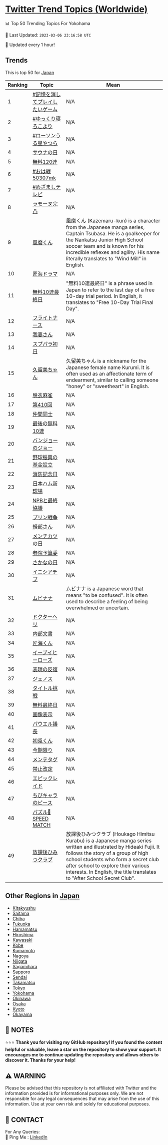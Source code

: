[Twitter Trend Topics (Worldwide)](https://github.com/ErcinDedeoglu/Twitter-Trend-Topics)
==========


📊 Top 50 Trending Topics For Yokohama

📆 Last Updated: `2023-03-06 23:16:58 UTC`

🔧 Updated every 1 hour!


## Trends

This is top 50 for [Japan](</Japan>)

| Ranking | Topic | Mean |
| ------- | ------------ | ------------ |
| 1 | [#記憶を消してプレイしたいゲーム](http://twitter.com/search?q=%23%e8%a8%98%e6%86%b6%e3%82%92%e6%b6%88%e3%81%97%e3%81%a6%e3%83%97%e3%83%ac%e3%82%a4%e3%81%97%e3%81%9f%e3%81%84%e3%82%b2%e3%83%bc%e3%83%a0) | N/A |
| 2 | [#ゆっくり寝ろこより](http://twitter.com/search?q=%23%e3%82%86%e3%81%a3%e3%81%8f%e3%82%8a%e5%af%9d%e3%82%8d%e3%81%93%e3%82%88%e3%82%8a) | N/A |
| 3 | [#ローソンうる星やつら](http://twitter.com/search?q=%23%e3%83%ad%e3%83%bc%e3%82%bd%e3%83%b3%e3%81%86%e3%82%8b%e6%98%9f%e3%82%84%e3%81%a4%e3%82%89) | N/A |
| 4 | [サウナの日](http://twitter.com/search?q=%e3%82%b5%e3%82%a6%e3%83%8a%e3%81%ae%e6%97%a5) | N/A |
| 5 | [無料120連](http://twitter.com/search?q=%e7%84%a1%e6%96%99120%e9%80%a3) | N/A |
| 6 | [#おは戦50307mk](http://twitter.com/search?q=%23%e3%81%8a%e3%81%af%e6%88%a650307mk) | N/A |
| 7 | [#めざましテレビ](http://twitter.com/search?q=%23%e3%82%81%e3%81%96%e3%81%be%e3%81%97%e3%83%86%e3%83%ac%e3%83%93) | N/A |
| 8 | [ラモーヌ完凸](http://twitter.com/search?q=%e3%83%a9%e3%83%a2%e3%83%bc%e3%83%8c%e5%ae%8c%e5%87%b8) | N/A |
| 9 | [風磨くん](http://twitter.com/search?q=%e9%a2%a8%e7%a3%a8%e3%81%8f%e3%82%93) | 風磨くん (Kazemaru-kun) is a character from the Japanese manga series, Captain Tsubasa. He is a goalkeeper for the Nankatsu Junior High School soccer team and is known for his incredible reflexes and agility. His name literally translates to "Wind Mill" in English. |
| 10 | [匠海ドラマ](http://twitter.com/search?q=%e5%8c%a0%e6%b5%b7%e3%83%89%e3%83%a9%e3%83%9e) | N/A |
| 11 | [無料10連最終日](http://twitter.com/search?q=%e7%84%a1%e6%96%9910%e9%80%a3%e6%9c%80%e7%b5%82%e6%97%a5) | "無料10連最終日" is a phrase used in Japan to refer to the last day of a free 10-day trial period. In English, it translates to "Free 10-Day Trial Final Day". |
| 12 | [フライトナース](http://twitter.com/search?q=%e3%83%95%e3%83%a9%e3%82%a4%e3%83%88%e3%83%8a%e3%83%bc%e3%82%b9) | N/A |
| 13 | [我妻さん](http://twitter.com/search?q=%e6%88%91%e5%a6%bb%e3%81%95%e3%82%93) | N/A |
| 14 | [スプパラ初日](http://twitter.com/search?q=%e3%82%b9%e3%83%97%e3%83%91%e3%83%a9%e5%88%9d%e6%97%a5) | N/A |
| 15 | [久留美ちゃん](http://twitter.com/search?q=%e4%b9%85%e7%95%99%e7%be%8e%e3%81%a1%e3%82%83%e3%82%93) | 久留美ちゃん is a nickname for the Japanese female name Kurumi. It is often used as an affectionate term of endearment, similar to calling someone "honey" or "sweetheart" in English. |
| 16 | [脱衣麻雀](http://twitter.com/search?q=%e8%84%b1%e8%a1%a3%e9%ba%bb%e9%9b%80) | N/A |
| 17 | [第410回](http://twitter.com/search?q=%e7%ac%ac410%e5%9b%9e) | N/A |
| 18 | [仲間同士](http://twitter.com/search?q=%e4%bb%b2%e9%96%93%e5%90%8c%e5%a3%ab) | N/A |
| 19 | [最後の無料10連](http://twitter.com/search?q=%e6%9c%80%e5%be%8c%e3%81%ae%e7%84%a1%e6%96%9910%e9%80%a3) | N/A |
| 20 | [バンジョーのジョー](http://twitter.com/search?q=%e3%83%90%e3%83%b3%e3%82%b8%e3%83%a7%e3%83%bc%e3%81%ae%e3%82%b8%e3%83%a7%e3%83%bc) | N/A |
| 21 | [野球振興の基金設立](http://twitter.com/search?q=%e9%87%8e%e7%90%83%e6%8c%af%e8%88%88%e3%81%ae%e5%9f%ba%e9%87%91%e8%a8%ad%e7%ab%8b) | N/A |
| 22 | [消防記念日](http://twitter.com/search?q=%e6%b6%88%e9%98%b2%e8%a8%98%e5%bf%b5%e6%97%a5) | N/A |
| 23 | [日本ハム新球場](http://twitter.com/search?q=%e6%97%a5%e6%9c%ac%e3%83%8f%e3%83%a0%e6%96%b0%e7%90%83%e5%a0%b4) | N/A |
| 24 | [NPBと最終協議](http://twitter.com/search?q=NPB%e3%81%a8%e6%9c%80%e7%b5%82%e5%8d%94%e8%ad%b0) | N/A |
| 25 | [プリン戦争](http://twitter.com/search?q=%e3%83%97%e3%83%aa%e3%83%b3%e6%88%a6%e4%ba%89) | N/A |
| 26 | [軽部さん](http://twitter.com/search?q=%e8%bb%bd%e9%83%a8%e3%81%95%e3%82%93) | N/A |
| 27 | [メンチカツの日](http://twitter.com/search?q=%e3%83%a1%e3%83%b3%e3%83%81%e3%82%ab%e3%83%84%e3%81%ae%e6%97%a5) | N/A |
| 28 | [参院予算委](http://twitter.com/search?q=%e5%8f%82%e9%99%a2%e4%ba%88%e7%ae%97%e5%a7%94) | N/A |
| 29 | [さかなの日](http://twitter.com/search?q=%e3%81%95%e3%81%8b%e3%81%aa%e3%81%ae%e6%97%a5) | N/A |
| 30 | [イニシアチブ](http://twitter.com/search?q=%e3%82%a4%e3%83%8b%e3%82%b7%e3%82%a2%e3%83%81%e3%83%96) | N/A |
| 31 | [ムビナナ](http://twitter.com/search?q=%e3%83%a0%e3%83%93%e3%83%8a%e3%83%8a) | ムビナナ is a Japanese word that means "to be confused". It is often used to describe a feeling of being overwhelmed or uncertain. |
| 32 | [ドクターヘリ](http://twitter.com/search?q=%e3%83%89%e3%82%af%e3%82%bf%e3%83%bc%e3%83%98%e3%83%aa) | N/A |
| 33 | [内部文書](http://twitter.com/search?q=%e5%86%85%e9%83%a8%e6%96%87%e6%9b%b8) | N/A |
| 34 | [匠海くん](http://twitter.com/search?q=%e5%8c%a0%e6%b5%b7%e3%81%8f%e3%82%93) | N/A |
| 35 | [イーブイヒーローズ](http://twitter.com/search?q=%e3%82%a4%e3%83%bc%e3%83%96%e3%82%a4%e3%83%92%e3%83%bc%e3%83%ad%e3%83%bc%e3%82%ba) | N/A |
| 36 | [表現の反復](http://twitter.com/search?q=%e8%a1%a8%e7%8f%be%e3%81%ae%e5%8f%8d%e5%be%a9) | N/A |
| 37 | [ジェノス](http://twitter.com/search?q=%e3%82%b8%e3%82%a7%e3%83%8e%e3%82%b9) | N/A |
| 38 | [タイトル挑戦](http://twitter.com/search?q=%e3%82%bf%e3%82%a4%e3%83%88%e3%83%ab%e6%8c%91%e6%88%a6) | N/A |
| 39 | [無料最終日](http://twitter.com/search?q=%e7%84%a1%e6%96%99%e6%9c%80%e7%b5%82%e6%97%a5) | N/A |
| 40 | [画像表示](http://twitter.com/search?q=%e7%94%bb%e5%83%8f%e8%a1%a8%e7%a4%ba) | N/A |
| 41 | [パウエル議長](http://twitter.com/search?q=%e3%83%91%e3%82%a6%e3%82%a8%e3%83%ab%e8%ad%b0%e9%95%b7) | N/A |
| 42 | [初兎くん](http://twitter.com/search?q=%e5%88%9d%e5%85%8e%e3%81%8f%e3%82%93) | N/A |
| 43 | [今期限り](http://twitter.com/search?q=%e4%bb%8a%e6%9c%9f%e9%99%90%e3%82%8a) | N/A |
| 44 | [メンテタグ](http://twitter.com/search?q=%e3%83%a1%e3%83%b3%e3%83%86%e3%82%bf%e3%82%b0) | N/A |
| 45 | [禁止改定](http://twitter.com/search?q=%e7%a6%81%e6%ad%a2%e6%94%b9%e5%ae%9a) | N/A |
| 46 | [エピックレイド](http://twitter.com/search?q=%e3%82%a8%e3%83%94%e3%83%83%e3%82%af%e3%83%ac%e3%82%a4%e3%83%89) | N/A |
| 47 | [ちびキャラのピース](http://twitter.com/search?q=%e3%81%a1%e3%81%b3%e3%82%ad%e3%83%a3%e3%83%a9%e3%81%ae%e3%83%94%e3%83%bc%e3%82%b9) | N/A |
| 48 | [パズル🧩SPEED MATCH](http://twitter.com/search?q=%e3%83%91%e3%82%ba%e3%83%ab%f0%9f%a7%a9SPEED+MATCH) | N/A |
| 49 | [放課後ひみつクラブ](http://twitter.com/search?q=%e6%94%be%e8%aa%b2%e5%be%8c%e3%81%b2%e3%81%bf%e3%81%a4%e3%82%af%e3%83%a9%e3%83%96) | 放課後ひみつクラブ (Houkago Himitsu Kurabu) is a Japanese manga series written and illustrated by Hideaki Fujii. It follows the story of a group of high school students who form a secret club after school to explore their various interests. In English, the title translates to "After School Secret Club". |



## Other Regions in [Japan](</Japan>)

* [Kitakyushu](</Japan/Kitakyushu.md>)
* [Saitama](</Japan/Saitama.md>)
* [Chiba](</Japan/Chiba.md>)
* [Fukuoka](</Japan/Fukuoka.md>)
* [Hamamatsu](</Japan/Hamamatsu.md>)
* [Hiroshima](</Japan/Hiroshima.md>)
* [Kawasaki](</Japan/Kawasaki.md>)
* [Kobe](</Japan/Kobe.md>)
* [Kumamoto](</Japan/Kumamoto.md>)
* [Nagoya](</Japan/Nagoya.md>)
* [Niigata](</Japan/Niigata.md>)
* [Sagamihara](</Japan/Sagamihara.md>)
* [Sapporo](</Japan/Sapporo.md>)
* [Sendai](</Japan/Sendai.md>)
* [Takamatsu](</Japan/Takamatsu.md>)
* [Tokyo](</Japan/Tokyo.md>)
* [Yokohama](</Japan/Yokohama.md>)
* [Okinawa](</Japan/Okinawa.md>)
* [Osaka](</Japan/Osaka.md>)
* [Kyoto](</Japan/Kyoto.md>)
* [Okayama](</Japan/Okayama.md>)



## 📝 NOTES

⭐⭐⭐ **Thank you for visiting my GitHub repository! If you found the content helpful or valuable, leave a star on the repository to show your support. It encourages me to continue updating the repository and allows others to discover it. Thanks for your help!**


## ⚠️ WARNING

Please be advised that this repository is not affiliated with Twitter and the information provided is for informational purposes only. We are not responsible for any legal consequences that may arise from the use of this information. Use at your own risk and solely for educational purposes.


## 📨 CONTACT

 For Any Queries:  
            🏓 Ping Me : [LinkedIn](https://www.linkedin.com/in/ercindedeoglu/)
